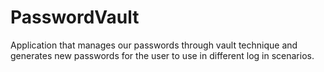 # PasswordVault
Application that manages our passwords through vault  technique and  generates new passwords for the user to use in different log in scenarios.
